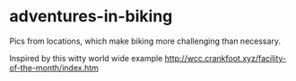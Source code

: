 # adventures-in-biking
Pics from locations, which make biking more challenging than necessary.

Inspired by this witty world wide example http://wcc.crankfoot.xyz/facility-of-the-month/index.htm
